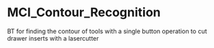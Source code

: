 # MCI_Contour_Recognition
BT for finding the contour of tools with a single button operation to cut drawer inserts with a lasercutter
